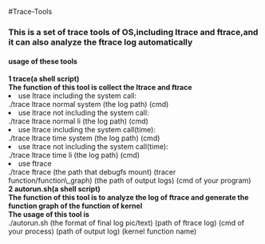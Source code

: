 #Trace-Tools
<h3>This is a set of trace tools of OS,including ltrace and ftrace,and it can also analyze the ftrace log automatically</h3>
<h4>usage of these tools</h4>
<b>1 trace(a shell script)</b><br/>
<b>The function of this tool is collect the ltrace and ftrace</b></br>
<li>use ltrace including the system call:</br>
./trace ltrace normal system (the log path) (cmd)</li>
<li>use ltrace not including the system call:<br/>
./trace ltrace normal li (the log path) (cmd)</li>
<li>use ltrace including the system call(time):</br>
./trace ltrace time system (the log path) (cmd)</li>
<li>use ltrace not including the system call(time):<br/>
./trace ltrace time li (the log path) (cmd)</li>
<li>use ftrace</li>
./trace ftrace (the path that debugfs mount) (tracer function/function\_graph) (the path of output logs) (cmd of your program)</br>
<b>2 autorun.sh(a shell script)</b><br/>
<b>The function of this tool is to analyze the log of ftrace and generate the function graph of the function of kernel</b><br/>
<b>The usage of this tool is</b><br/>
./autorun.sh (the format of final log pic/text) (path of ftrace log) (cmd of your process) (path of output log) (kernel function name)
